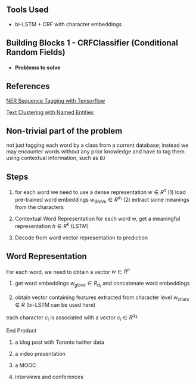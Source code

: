 Tools Used
---
* bi-LSTM + CRF with character embeddings

Building Blocks 1 - CRFClassifier (Conditional Random Fields)
---
* #### Problems to solve

References
---
[NER Sequence Tagging with Tensorflow](https://guillaumegenthial.github.io/sequence-tagging-with-tensorflow.html)

[Text Clustering with Named Entities](https://www.cs.utexas.edu/~ckcuong/Publications/Text%20Clustering%20with%20Named%20Entities.pdf)

Non-trivial part of the problem
---
not just tagging each word by a class from a current database; instead we may encounter words without any prior knowledge and have to tag them using contextual information, such as `EU`

Steps
---
1. for each word we need to use a dense representation $w \in R^n$
  (1) load pre-trained word embeddings $w_{GloVe} \in R^{d_1}$
  (2) extract some meanings from the characters

2. Contextual Word Representation
  for each word w, get a meaningful representation $h \in R^k$ (LSTM)
  
3. Decode from word vector representation to prediction

Word Representation
---
For each word, we need to obtain a vector $w \in R^n$

1. get word embeddings $w_{glove} \in R_{d_1}$ and concatenate word embeddings

2. obtain vector containing features extracted from character level $w_{\text{chars}} \in R^_{}$ (bi-LSTM can be used here)

each character $c_i$ is associated with a vector $c_i \in R^{d_3}$ 


End Product

1. a blog post with Toronto twitter data

2. a video presentation 

3. a MOOC

4. interviews and conferences
